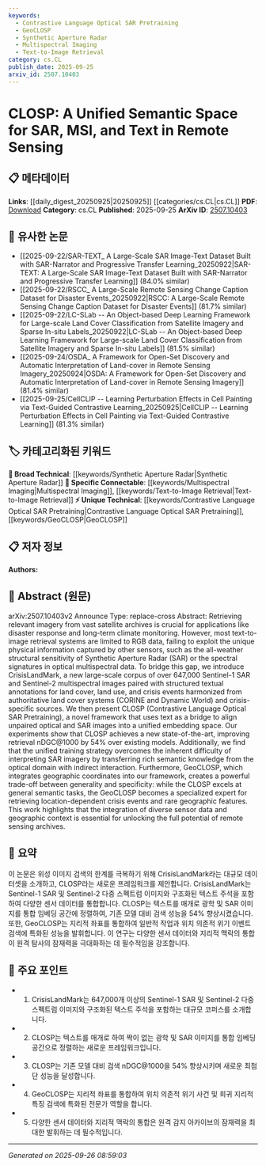 ```yaml
---
keywords:
  - Contrastive Language Optical SAR Pretraining
  - GeoCLOSP
  - Synthetic Aperture Radar
  - Multispectral Imaging
  - Text-to-Image Retrieval
category: cs.CL
publish_date: 2025-09-25
arxiv_id: 2507.10403
---
```


<!-- KEYWORD_LINKING_METADATA:
{
  "processed_timestamp": "2025-09-26T08:59:03.647491",
  "vocabulary_version": "1.0",
  "selected_keywords": [
    "Contrastive Language Optical SAR Pretraining",
    "GeoCLOSP",
    "Synthetic Aperture Radar",
    "Multispectral Imaging",
    "Text-to-Image Retrieval"
  ],
  "rejected_keywords": [],
  "similarity_scores": {
    "Contrastive Language Optical SAR Pretraining": 0.92,
    "GeoCLOSP": 0.89,
    "Synthetic Aperture Radar": 0.86,
    "Multispectral Imaging": 0.81,
    "Text-to-Image Retrieval": 0.84
  },
  "extraction_method": "AI_prompt_based",
  "budget_applied": true,
  "candidates_json": {
    "candidates": [
      {
        "surface": "CLOSP",
        "canonical": "Contrastive Language Optical SAR Pretraining",
        "aliases": [
          "CLOSP"
        ],
        "category": "unique_technical",
        "rationale": "CLOSP is a novel framework that aligns optical and SAR images, crucial for linking multimodal data in remote sensing.",
        "novelty_score": 0.85,
        "connectivity_score": 0.68,
        "specificity_score": 0.88,
        "link_intent_score": 0.92
      },
      {
        "surface": "GeoCLOSP",
        "canonical": "GeoCLOSP",
        "aliases": [],
        "category": "unique_technical",
        "rationale": "GeoCLOSP integrates geographic coordinates, enhancing specificity for location-dependent tasks in remote sensing.",
        "novelty_score": 0.78,
        "connectivity_score": 0.64,
        "specificity_score": 0.85,
        "link_intent_score": 0.89
      },
      {
        "surface": "Synthetic Aperture Radar",
        "canonical": "Synthetic Aperture Radar",
        "aliases": [
          "SAR"
        ],
        "category": "broad_technical",
        "rationale": "SAR is a key sensor technology in remote sensing, providing unique data for multimodal integration.",
        "novelty_score": 0.45,
        "connectivity_score": 0.79,
        "specificity_score": 0.68,
        "link_intent_score": 0.86
      },
      {
        "surface": "Multispectral Images",
        "canonical": "Multispectral Imaging",
        "aliases": [
          "MSI"
        ],
        "category": "specific_connectable",
        "rationale": "Multispectral imaging is essential for capturing diverse spectral data, facilitating multimodal analysis.",
        "novelty_score": 0.52,
        "connectivity_score": 0.75,
        "specificity_score": 0.72,
        "link_intent_score": 0.81
      },
      {
        "surface": "Text-to-Image Retrieval",
        "canonical": "Text-to-Image Retrieval",
        "aliases": [],
        "category": "specific_connectable",
        "rationale": "Text-to-image retrieval is a critical task in remote sensing, linking textual descriptions to visual data.",
        "novelty_score": 0.58,
        "connectivity_score": 0.82,
        "specificity_score": 0.77,
        "link_intent_score": 0.84
      }
    ],
    "ban_list_suggestions": [
      "disaster response",
      "climate monitoring",
      "land cover systems"
    ]
  },
  "decisions": [
    {
      "candidate_surface": "CLOSP",
      "resolved_canonical": "Contrastive Language Optical SAR Pretraining",
      "decision": "linked",
      "scores": {
        "novelty": 0.85,
        "connectivity": 0.68,
        "specificity": 0.88,
        "link_intent": 0.92
      }
    },
    {
      "candidate_surface": "GeoCLOSP",
      "resolved_canonical": "GeoCLOSP",
      "decision": "linked",
      "scores": {
        "novelty": 0.78,
        "connectivity": 0.64,
        "specificity": 0.85,
        "link_intent": 0.89
      }
    },
    {
      "candidate_surface": "Synthetic Aperture Radar",
      "resolved_canonical": "Synthetic Aperture Radar",
      "decision": "linked",
      "scores": {
        "novelty": 0.45,
        "connectivity": 0.79,
        "specificity": 0.68,
        "link_intent": 0.86
      }
    },
    {
      "candidate_surface": "Multispectral Images",
      "resolved_canonical": "Multispectral Imaging",
      "decision": "linked",
      "scores": {
        "novelty": 0.52,
        "connectivity": 0.75,
        "specificity": 0.72,
        "link_intent": 0.81
      }
    },
    {
      "candidate_surface": "Text-to-Image Retrieval",
      "resolved_canonical": "Text-to-Image Retrieval",
      "decision": "linked",
      "scores": {
        "novelty": 0.58,
        "connectivity": 0.82,
        "specificity": 0.77,
        "link_intent": 0.84
      }
    }
  ]
}
-->

# CLOSP: A Unified Semantic Space for SAR, MSI, and Text in Remote Sensing

## 📋 메타데이터

**Links**: [[daily_digest_20250925|20250925]] [[categories/cs.CL|cs.CL]]
**PDF**: [Download](https://arxiv.org/pdf/2507.10403.pdf)
**Category**: cs.CL
**Published**: 2025-09-25
**ArXiv ID**: [2507.10403](https://arxiv.org/abs/2507.10403)

## 🔗 유사한 논문
- [[2025-09-22/SAR-TEXT_ A Large-Scale SAR Image-Text Dataset Built with SAR-Narrator and Progressive Transfer Learning_20250922|SAR-TEXT: A Large-Scale SAR Image-Text Dataset Built with SAR-Narrator and Progressive Transfer Learning]] (84.0% similar)
- [[2025-09-22/RSCC_ A Large-Scale Remote Sensing Change Caption Dataset for Disaster Events_20250922|RSCC: A Large-Scale Remote Sensing Change Caption Dataset for Disaster Events]] (81.7% similar)
- [[2025-09-22/LC-SLab -- An Object-based Deep Learning Framework for Large-scale Land Cover Classification from Satellite Imagery and Sparse In-situ Labels_20250922|LC-SLab -- An Object-based Deep Learning Framework for Large-scale Land Cover Classification from Satellite Imagery and Sparse In-situ Labels]] (81.5% similar)
- [[2025-09-24/OSDA_ A Framework for Open-Set Discovery and Automatic Interpretation of Land-cover in Remote Sensing Imagery_20250924|OSDA: A Framework for Open-Set Discovery and Automatic Interpretation of Land-cover in Remote Sensing Imagery]] (81.4% similar)
- [[2025-09-25/CellCLIP -- Learning Perturbation Effects in Cell Painting via Text-Guided Contrastive Learning_20250925|CellCLIP -- Learning Perturbation Effects in Cell Painting via Text-Guided Contrastive Learning]] (81.3% similar)

## 🏷️ 카테고리화된 키워드
**🧠 Broad Technical**: [[keywords/Synthetic Aperture Radar|Synthetic Aperture Radar]]
**🔗 Specific Connectable**: [[keywords/Multispectral Imaging|Multispectral Imaging]], [[keywords/Text-to-Image Retrieval|Text-to-Image Retrieval]]
**⚡ Unique Technical**: [[keywords/Contrastive Language Optical SAR Pretraining|Contrastive Language Optical SAR Pretraining]], [[keywords/GeoCLOSP|GeoCLOSP]]

## 📋 저자 정보

**Authors:** 

## 📄 Abstract (원문)

arXiv:2507.10403v2 Announce Type: replace-cross 
Abstract: Retrieving relevant imagery from vast satellite archives is crucial for applications like disaster response and long-term climate monitoring. However, most text-to-image retrieval systems are limited to RGB data, failing to exploit the unique physical information captured by other sensors, such as the all-weather structural sensitivity of Synthetic Aperture Radar (SAR) or the spectral signatures in optical multispectral data. To bridge this gap, we introduce CrisisLandMark, a new large-scale corpus of over 647,000 Sentinel-1 SAR and Sentinel-2 multispectral images paired with structured textual annotations for land cover, land use, and crisis events harmonized from authoritative land cover systems (CORINE and Dynamic World) and crisis-specific sources. We then present CLOSP (Contrastive Language Optical SAR Pretraining), a novel framework that uses text as a bridge to align unpaired optical and SAR images into a unified embedding space. Our experiments show that CLOSP achieves a new state-of-the-art, improving retrieval nDGC@1000 by 54% over existing models. Additionally, we find that the unified training strategy overcomes the inherent difficulty of interpreting SAR imagery by transferring rich semantic knowledge from the optical domain with indirect interaction. Furthermore, GeoCLOSP, which integrates geographic coordinates into our framework, creates a powerful trade-off between generality and specificity: while the CLOSP excels at general semantic tasks, the GeoCLOSP becomes a specialized expert for retrieving location-dependent crisis events and rare geographic features. This work highlights that the integration of diverse sensor data and geographic context is essential for unlocking the full potential of remote sensing archives.

## 📝 요약

이 논문은 위성 이미지 검색의 한계를 극복하기 위해 CrisisLandMark라는 대규모 데이터셋을 소개하고, CLOSP라는 새로운 프레임워크를 제안합니다. CrisisLandMark는 Sentinel-1 SAR 및 Sentinel-2 다중 스펙트럼 이미지와 구조화된 텍스트 주석을 포함하여 다양한 센서 데이터를 통합합니다. CLOSP는 텍스트를 매개로 광학 및 SAR 이미지를 통합 임베딩 공간에 정렬하여, 기존 모델 대비 검색 성능을 54% 향상시켰습니다. 또한, GeoCLOSP는 지리적 좌표를 통합하여 일반적 작업과 위치 의존적 위기 이벤트 검색에 특화된 성능을 발휘합니다. 이 연구는 다양한 센서 데이터와 지리적 맥락의 통합이 원격 탐사의 잠재력을 극대화하는 데 필수적임을 강조합니다.

## 🎯 주요 포인트

- 1. CrisisLandMark는 647,000개 이상의 Sentinel-1 SAR 및 Sentinel-2 다중 스펙트럼 이미지와 구조화된 텍스트 주석을 포함하는 대규모 코퍼스를 소개합니다.
- 2. CLOSP는 텍스트를 매개로 하여 짝이 없는 광학 및 SAR 이미지를 통합 임베딩 공간으로 정렬하는 새로운 프레임워크입니다.
- 3. CLOSP는 기존 모델 대비 검색 nDGC@1000을 54% 향상시키며 새로운 최첨단 성능을 달성합니다.
- 4. GeoCLOSP는 지리적 좌표를 통합하여 위치 의존적 위기 사건 및 희귀 지리적 특징 검색에 특화된 전문가 역할을 합니다.
- 5. 다양한 센서 데이터와 지리적 맥락의 통합은 원격 감지 아카이브의 잠재력을 최대한 발휘하는 데 필수적입니다.


---

*Generated on 2025-09-26 08:59:03*
